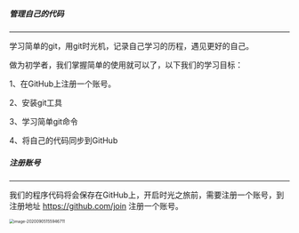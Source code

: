 ##### 管理自己的代码

------

学习简单的git，用git时光机，记录自己学习的历程，遇见更好的自己。

做为初学者，我们掌握简单的使用就可以了，以下我们的学习目标：

1、在GitHub上注册一个账号。

2、安装git工具

3、学习简单git命令

4、将自己的代码同步到GitHub

##### 注册账号

------

我们的程序代码将会保存在GitHub上，开启时光之旅前，需要注册一个账号，到注册地址 https://github.com/join 注册一个账号。

<img src="C:\Users\lixuan\AppData\Roaming\Typora\typora-user-images\image-20200905155946711.png" alt="image-20200905155946711" style="zoom:50%;" />